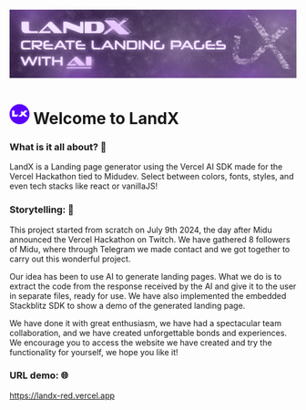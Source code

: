 # ![Alt text](/public/landx-banner.png "a title")
# ![Alt text](/public/favicon_md4.png "a title") Welcome to LandX

### What is it all about? 🧐
LandX is a Landing page generator using the Vercel AI SDK made for the Vercel Hackathon tied to Midudev.
Select between colors, fonts, styles, and even tech stacks like react or vanillaJS!

### Storytelling: 📖
This project started from scratch on July 9th 2024, the day after Midu announced the Vercel Hackathon on Twitch. We have gathered 8 followers of Midu, where through Telegram we made contact and we got together to carry out this wonderful project.

Our idea has been to use AI to generate landing pages. What we do is to extract the code from the response received by the AI ​​and give it to the user in separate files, ready for use. We have also implemented the embedded Stackblitz SDK to show a demo of the generated landing page.

We have done it with great enthusiasm, we have had a spectacular team collaboration, and we have created unforgettable bonds and experiences. We encourage you to access the website we have created and try the functionality for yourself, we hope you like it!

### URL demo: 🌐
https://landx-red.vercel.app
